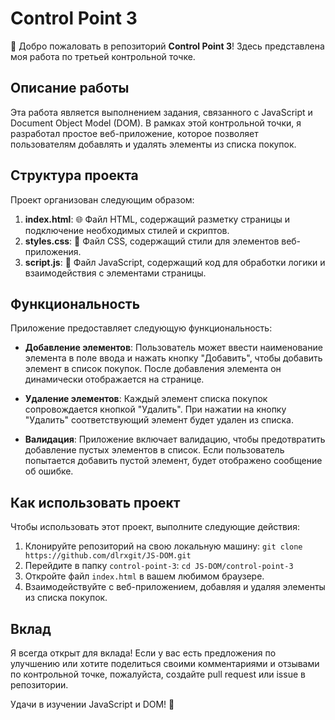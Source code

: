 # Control Point 3

👋 Добро пожаловать в репозиторий **Control Point 3**! Здесь представлена моя работа по третьей контрольной точке.

## Описание работы

Эта работа является выполнением задания, связанного с JavaScript и Document Object Model (DOM). В рамках этой контрольной точки, я разработал простое веб-приложение, которое позволяет пользователям добавлять и удалять элементы из списка покупок.

## Структура проекта

Проект организован следующим образом:

1. **index.html**: 🌐 Файл HTML, содержащий разметку страницы и подключение необходимых стилей и скриптов.
2. **styles.css**: 🎨 Файл CSS, содержащий стили для элементов веб-приложения.
3. **script.js**: 🚀 Файл JavaScript, содержащий код для обработки логики и взаимодействия с элементами страницы.

## Функциональность

Приложение предоставляет следующую функциональность:

- **Добавление элементов**: Пользователь может ввести наименование элемента в поле ввода и нажать кнопку "Добавить", чтобы добавить элемент в список покупок. После добавления элемента он динамически отображается на странице.

- **Удаление элементов**: Каждый элемент списка покупок сопровождается кнопкой "Удалить". При нажатии на кнопку "Удалить" соответствующий элемент будет удален из списка.

- **Валидация**: Приложение включает валидацию, чтобы предотвратить добавление пустых элементов в список. Если пользователь попытается добавить пустой элемент, будет отображено сообщение об ошибке.

## Как использовать проект

Чтобы использовать этот проект, выполните следующие действия:

1. Клонируйте репозиторий на свою локальную машину: `git clone https://github.com/dlrxgit/JS-DOM.git`
2. Перейдите в папку `control-point-3`: `cd JS-DOM/control-point-3`
3. Откройте файл `index.html` в вашем любимом браузере.
4. Взаимодействуйте с веб-приложением, добавляя и удаляя элементы из списка покупок.

## Вклад

Я всегда открыт для вклада! Если у вас есть предложения по улучшению или хотите поделиться своими комментариями и отзывами по контрольной точке, пожалуйста, создайте pull request или issue в репозитории.

Удачи в изучении JavaScript и DOM! 🚀
